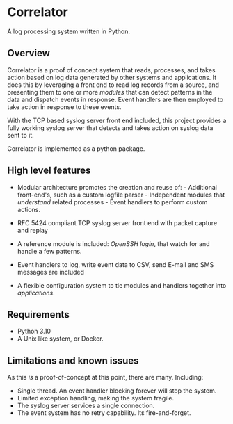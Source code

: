 # Correlator

A log processing system written in Python.

## Overview

Correlator is a proof of concept system that reads, processes, and takes action based on log data generated by other
systems and applications. It does this by leveraging a front end to read log records from a source, and presenting them
to one or more *modules* that can detect patterns in the data and dispatch events in response. Event handlers are then
employed to take action in response to these events.

With the TCP based syslog server front end included, this project provides a fully working syslog server that detects
and takes action on syslog data sent to it.

Correlator is implemented as a python package. 

## High level features

- Modular architecture promotes the creation and reuse of:
      - Additional front-end's, such as a custom logfile parser
      - Independent modules that *understand* related processes
      - Event handlers to perform custom actions. 
  
- RFC 5424 compliant TCP syslog server front end with packet capture and replay
- A reference module is included: *OpenSSH login*, that watch for and handle a few patterns.
- Event handlers to log, write event data to CSV, send E-mail and SMS messages are included
- A flexible configuration system to tie modules and handlers together into *applications*.

## Requirements

- Python 3.10
- A Unix like system, or Docker.

## Limitations and known issues

As this *is* a proof-of-concept at this point, there are many. Including:

- Single thread. An event handler blocking forever will stop the system.
- Limited exception handling, making the system fragile.
- The syslog server services a single connection.
- The event system has no retry capability. Its fire-and-forget.


